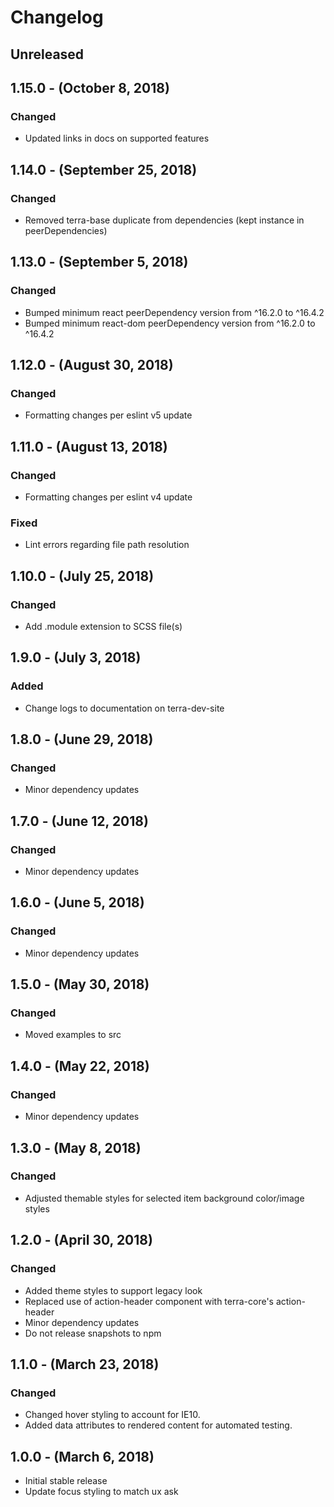 Changelog
=========

Unreleased
----------

1.15.0 - (October 8, 2018)
------------------
### Changed
* Updated links in docs on supported features

1.14.0 - (September 25, 2018)
------------------
### Changed
* Removed terra-base duplicate from dependencies (kept instance in peerDependencies)

1.13.0 - (September 5, 2018)
------------------
### Changed
* Bumped minimum react peerDependency version from ^16.2.0 to ^16.4.2
* Bumped minimum react-dom peerDependency version from ^16.2.0 to ^16.4.2

1.12.0 - (August 30, 2018)
------------------
### Changed
* Formatting changes per eslint v5 update

1.11.0 - (August 13, 2018)
------------------
### Changed
* Formatting changes per eslint v4 update

### Fixed
* Lint errors regarding file path resolution

1.10.0 - (July 25, 2018)
------------------
### Changed
* Add .module extension to SCSS file(s)

1.9.0 - (July 3, 2018)
------------------
### Added
* Change logs to documentation on terra-dev-site

1.8.0 - (June 29, 2018)
------------------
### Changed
* Minor dependency updates

1.7.0 - (June 12, 2018)
------------------
### Changed
* Minor dependency updates

1.6.0 - (June 5, 2018)
------------------
### Changed
* Minor dependency updates

1.5.0 - (May 30, 2018)
------------------
### Changed
* Moved examples to src

1.4.0 - (May 22, 2018)
------------------
### Changed
* Minor dependency updates

1.3.0 - (May 8, 2018)
------------------
### Changed
* Adjusted themable styles for selected item background color/image styles

1.2.0 - (April 30, 2018)
------------------
### Changed
* Added theme styles to support legacy look
* Replaced use of action-header component with terra-core's action-header
* Minor dependency updates
* Do not release snapshots to npm

1.1.0 - (March 23, 2018)
------------------
### Changed
* Changed hover styling to account for IE10.
* Added data attributes to rendered content for automated testing.

1.0.0 - (March 6, 2018)
------------------
* Initial stable release
* Update focus styling to match ux ask
